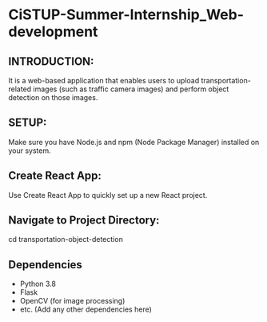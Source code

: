 # CiSTUP-Summer-Internship_Web-development
## INTRODUCTION:
 It is a web-based application that enables users to upload transportation-related images (such as traffic camera images) and perform object detection on those images.
   
## SETUP:
Make sure you have Node.js and npm (Node Package Manager) installed on your system.
## Create React App:
Use Create React App to quickly set up a new React project.

## Navigate to Project Directory:
 cd transportation-object-detection
     
 ## Dependencies

- Python 3.8
- Flask
- OpenCV (for image processing)
- etc. (Add any other dependencies here)
